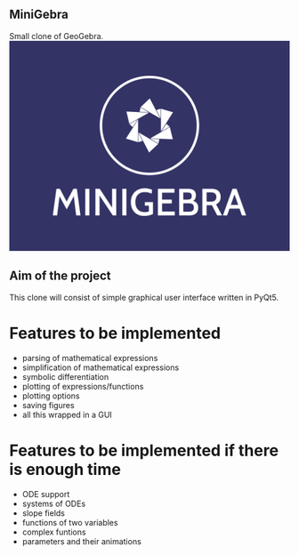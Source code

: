 ## MiniGebra
Small clone of GeoGebra.
![plot](high_res_logo.png)

## Aim of the project
This clone will consist of simple graphical user interface written in PyQt5.

# Features to be implemented

* parsing of mathematical expressions
* simplification of mathematical expressions
* symbolic differentiation
* plotting of expressions/functions
* plotting options
* saving figures
* all this wrapped in a GUI

# Features to be implemented if there is enough time

* ODE support
* systems of ODEs
* slope fields
* functions of two variables
* complex funtions
* parameters and their animations


